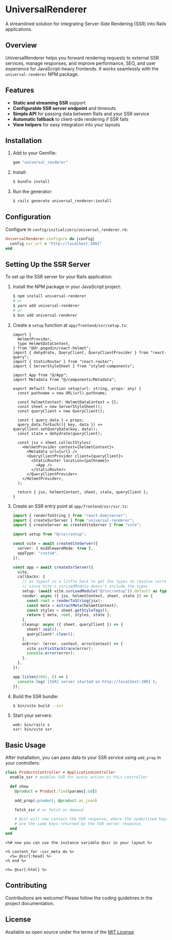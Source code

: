 # UniversalRenderer

A streamlined solution for integrating Server-Side Rendering (SSR) into Rails applications.

## Overview

UniversalRenderer helps you forward rendering requests to external SSR services, manage responses, and improve performance, SEO, and user experience for JavaScript-heavy frontends. It works seamlessly with the `universal-renderer` NPM package.

## Features

- **Static and streaming SSR** support
- **Configurable SSR server endpoint** and timeouts
- **Simple API** for passing data between Rails and your SSR service
- **Automatic fallback** to client-side rendering if SSR fails
- **View helpers** for easy integration into your layouts

## Installation

1. Add to your Gemfile:

   ```ruby
   gem "universal_renderer"
   ```

2. Install:

   ```bash
   $ bundle install
   ```

3. Run the generator:
   ```bash
   $ rails generate universal_renderer:install
   ```

## Configuration

Configure in `config/initializers/universal_renderer.rb`:

```ruby
UniversalRenderer.configure do |config|
  config.ssr_url = "http://localhost:3001"
end
```

## Setting Up the SSR Server

To set up the SSR server for your Rails application:

1. Install the NPM package in your JavaScript project:

   ```bash
   $ npm install universal-renderer
   # or
   $ yarn add universal-renderer
   # or
   $ bun add universal-renderer
   ```

2. Create a `setup` function at `app/frontend/ssr/setup.ts`:

   ```tsx
   import {
     HelmetProvider,
     type HelmetDataContext,
   } from "@dr.pogodin/react-helmet";
   import { dehydrate, QueryClient, QueryClientProvider } from "react-query";
   import { StaticRouter } from "react-router";
   import { ServerStyleSheet } from "styled-components";

   import App from "@/App";
   import Metadata from "@/components/Metadata";

   export default function setup(url: string, props: any) {
     const pathname = new URL(url).pathname;

     const helmetContext: HelmetDataContext = {};
     const sheet = new ServerStyleSheet();
     const queryClient = new QueryClient();

     const { query_data } = props;
     query_data.forEach(({ key, data }) => queryClient.setQueryData(key, data));
     const state = dehydrate(queryClient);

     const jsx = sheet.collectStyles(
       <HelmetProvider context={helmetContext}>
         <Metadata url={url} />
         <QueryClientProvider client={queryClient}>
           <StaticRouter location={pathname}>
             <App />
           </StaticRouter>
         </QueryClientProvider>
       </HelmetProvider>,
     );

     return { jsx, helmetContext, sheet, state, queryClient };
   }
   ```

3. Create an SSR entry point at `app/frontend/ssr/ssr.ts`:

   ```ts
   import { renderToString } from "react-dom/server";
   import { createSsrServer } from "universal-renderer";
   import { createServer as createViteServer } from "vite";

   import setup from "@/ssr/setup";

   const vite = await createViteServer({
     server: { middlewareMode: true },
     appType: "custom",
   });

   const app = await createSsrServer({
     vite,
     callbacks: {
       // as typeof is a little hack to get the types to resolve correctly
       // since Vite's ssrLoadModule doesn't include the types
       setup: (await vite.ssrLoadModule("@/ssr/setup")).default as typeof setup,
       render: async ({ jsx, helmetContext, sheet, state }) => {
         const root = renderToString(jsx);
         const meta = extractMeta(helmetContext);
         const styles = sheet.getStyleTags();
         return { meta, root, styles, state };
       },
       cleanup: async ({ sheet, queryClient }) => {
         sheet?.seal();
         queryClient?.clear();
       },
       onError: (error, context, errorContext) => {
         vite.ssrFixStacktrace(error);
         console.error(error);
       },
     },
   });

   app.listen(3001, () => {
     console.log(`[SSR] server started on http://localhost:3001`);
   });
   ```

4. Build the SSR bundle:

   ```bash
   $ bin/vite build --ssr
   ```

5. Start your servers:

   ```Procfile
   web: bin/rails s
   ssr: bin/vite ssr
   ```

## Basic Usage

After installation, you can pass data to your SSR service using `add_prop` in your controllers:

```ruby
class ProductsController < ApplicationController
  enable_ssr # enables SSR for every action in this controller

  def show
    @product = Product.find(params[:id])

    add_prop(:product, @product.as_json)

    fetch_ssr # or fetch on demand

    # @ssr will now contain the SSR response, where the symbolized keys
    # are the same keys returned by the SSR server response.
  end
end
```

```erb
<%# now you can use the instance variable @ssr in your layout %>

<% content_for :ssr_meta do %>
  <%= @ssr[:head] %>
<% end %>

<%= @ssr[:html] %>
```

## Contributing

Contributions are welcome! Please follow the coding guidelines in the project documentation.

## License

Available as open source under the terms of the [MIT License](https://opensource.org/licenses/MIT).
